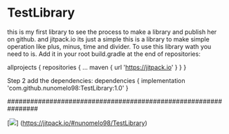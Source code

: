 # TestLibrary
this is my first library to see the process to make a library and publish her on github. and jitpack.io its just a simple
this is a library to  make simple operation like plus, minus, time and divider.
To use this library wath you need to is.
Add it in your root build.gradle at the end of repositories:

allprojects {
		repositories {
			...
			maven { url 'https://jitpack.io' }
		}
	}
  
 Step 2 add the dependencies:
 dependencies {
	        implementation 'com.github.nunomelo98:TestLibrary:1.0'
	}
	
################################################################










[![](https://jitpack.io/v/nunomelo98/TestLibrary.svg)]
(https://jitpack.io/#nunomelo98/TestLibrary)
